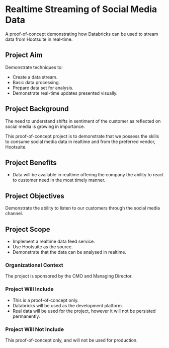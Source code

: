 
# Realtime Streaming of Social Media Data

A proof-of-concept demonstrating how Databricks can be used to stream data from Hootsuite in real-time.

## Project Aim

Demonstrate techniques to:
- Create a data stream.
- Basic data processing.
- Prepare data set for analysis.
- Demonstrate real-time updates presented visually.

## Project Background

The need to understand shifts in sentiment of the customer as reflected on social media is growing in importance.

This proof-of-concept project is to demonstrate that we possess the skills to consume social media data in realtime and from the preferred vendor, Hootsuite.

## Project Benefits

- Data will be available in realtime offering the company the ability to react to customer need in the most timely manner.

## Project Objectives

Demonstrate the ability to listen to our customers through the social media channel.

## Project Scope

- Implement a realtime data feed service.
- Use Hootsuite as the source.
- Demonstrate that the data can be analysed in realtime.

### Organizational Context

The project is sponsored by the CMO and Managing Director.

### Project Will Include

- This is a proof-of-concept only.
- Databricks will be used as the development platform.
- Real data will be used for the project, however it will not be persisted permanently.

### Project Will Not Include

This proof-of-concept only, and will not be used for production.

